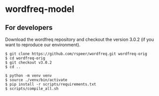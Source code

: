 # wordfreq-model

## For developers

Download the wordfreq repository and checkout the version 3.0.2 (if you want to reproduce our environment).

```shell
$ git clone https://github.com/rspeer/wordfreq.git wordfreq-orig
$ cd wordfreq-orig
$ git checkout v3.0.2
$ cd ..
```

```shell
$ python -m venv venv
$ source ./venv/bin/activate
$ pip install -r scripts/requirements.txt
$ scripts/compile_all.sh
```
